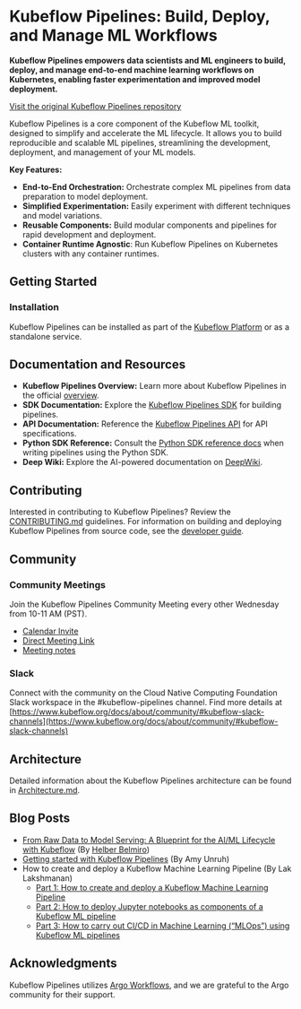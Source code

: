 # Kubeflow Pipelines: Build, Deploy, and Manage ML Workflows

**Kubeflow Pipelines empowers data scientists and ML engineers to build, deploy, and manage end-to-end machine learning workflows on Kubernetes, enabling faster experimentation and improved model deployment.**

[Visit the original Kubeflow Pipelines repository](https://github.com/kubeflow/pipelines)

Kubeflow Pipelines is a core component of the Kubeflow ML toolkit, designed to simplify and accelerate the ML lifecycle. It allows you to build reproducible and scalable ML pipelines, streamlining the development, deployment, and management of your ML models.

**Key Features:**

*   **End-to-End Orchestration:**  Orchestrate complex ML pipelines from data preparation to model deployment.
*   **Simplified Experimentation:** Easily experiment with different techniques and model variations.
*   **Reusable Components:**  Build modular components and pipelines for rapid development and deployment.
*   **Container Runtime Agnostic**: Run Kubeflow Pipelines on Kubernetes clusters with any container runtimes.

## Getting Started

### Installation

Kubeflow Pipelines can be installed as part of the [Kubeflow Platform](https://www.kubeflow.org/docs/started/installing-kubeflow/#kubeflow-platform) or as a standalone service.

## Documentation and Resources

*   **Kubeflow Pipelines Overview:**  Learn more about Kubeflow Pipelines in the official [overview](https://www.kubeflow.org/docs/components/pipelines/overview/).
*   **SDK Documentation:** Explore the [Kubeflow Pipelines SDK](https://kubeflow-pipelines.readthedocs.io/en/stable/) for building pipelines.
*   **API Documentation:** Reference the [Kubeflow Pipelines API](https://www.kubeflow.org/docs/components/pipelines/reference/api/kubeflow-pipeline-api-spec/) for API specifications.
*   **Python SDK Reference:** Consult the [Python SDK reference docs](https://kubeflow-pipelines.readthedocs.io/en/stable/) when writing pipelines using the Python SDK.
*   **Deep Wiki:** Explore the AI-powered documentation on [DeepWiki](https://deepwiki.com/kubeflow/pipelines).

## Contributing

Interested in contributing to Kubeflow Pipelines?  Review the [CONTRIBUTING.md](./CONTRIBUTING.md) guidelines.
For information on building and deploying Kubeflow Pipelines from source code, see the [developer guide](./developer_guide.md).

## Community

### Community Meetings

Join the Kubeflow Pipelines Community Meeting every other Wednesday from 10-11 AM (PST).

*   [Calendar Invite](https://calendar.google.com/event?action=TEMPLATE&tmeid=NTdoNG5uMDBtcnJlYmdlOWt1c2lkY25jdmlfMjAxOTExMTNUMTgwMDAwWiBqZXNzaWV6aHVAZ29vZ2xlLmNvbQ&tmsrc=jessiezhu%40google.com&scp=ALL)
*   [Direct Meeting Link](https://zoom.us/j/92607298595?pwd%3DVlKLUbiguGkbT9oKbaoDmCxrhbRop7.1&sa=D&source=calendar&ust=1736264977415448&usg=AOvVaw1EIkjFsKy0d4yQPptIJS3x)
*   [Meeting notes](http://bit.ly/kfp-meeting-notes)

### Slack

Connect with the community on the Cloud Native Computing Foundation Slack workspace in the #kubeflow-pipelines channel.  Find more details at [https://www.kubeflow.org/docs/about/community/#kubeflow-slack-channels](https://www.kubeflow.org/docs/about/community/#kubeflow-slack-channels)

## Architecture

Detailed information about the Kubeflow Pipelines architecture can be found in [Architecture.md](docs/Architecture.md).

## Blog Posts

*   [From Raw Data to Model Serving: A Blueprint for the AI/ML Lifecycle with Kubeflow](https://blog.kubeflow.org/fraud-detection-e2e/) (By [Helber Belmiro](https://github.com/hbelmiro))
*   [Getting started with Kubeflow Pipelines](https://cloud.google.com/blog/products/ai-machine-learning/getting-started-kubeflow-pipelines) (By Amy Unruh)
*   How to create and deploy a Kubeflow Machine Learning Pipeline (By Lak Lakshmanan)
    *   [Part 1: How to create and deploy a Kubeflow Machine Learning Pipeline](https://medium.com/data-science/how-to-create-and-deploy-a-kubeflow-machine-learning-pipeline-part-1-efea7a4b650f)
    *   [Part 2: How to deploy Jupyter notebooks as components of a Kubeflow ML pipeline](https://medium.com/data-science/how-to-deploy-jupyter-notebooks-as-components-of-a-kubeflow-ml-pipeline-part-2-b1df77f4e5b3)
    *   [Part 3: How to carry out CI/CD in Machine Learning (“MLOps”) using Kubeflow ML pipelines](https://medium.com/google-cloud/how-to-carry-out-ci-cd-in-machine-learning-mlops-using-kubeflow-ml-pipelines-part-3-bdaf68082112)

## Acknowledgments

Kubeflow Pipelines utilizes [Argo Workflows](https://github.com/argoproj/argo-workflows), and we are grateful to the Argo community for their support.